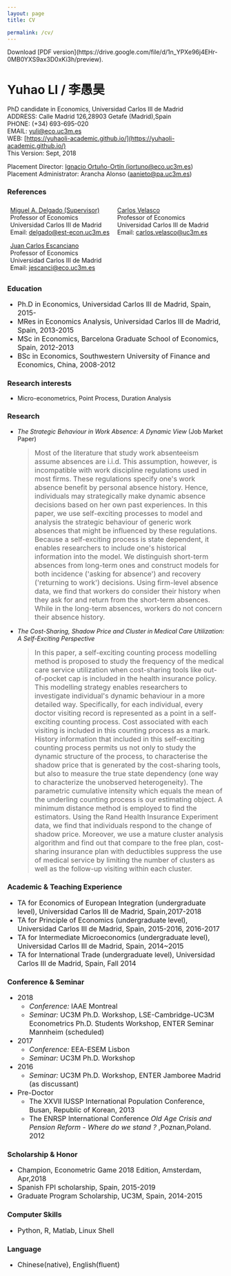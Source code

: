 ```yaml
---
layout: page
title: CV

permalink: /cv/
---
```

<html>
<head>
<!-- Global site tag (gtag.js) - Google Analytics -->
<script async src="https://www.googletagmanager.com/gtag/js?id=UA-123587654-1"></script>
<script>
  window.dataLayer = window.dataLayer || [];
  function gtag(){dataLayer.push(arguments);}
  gtag('js', new Date());

  gtag('config', 'UA-123587654-1');
</script>
</head>
</html>
Download [PDF version](https://drive.google.com/file/d/1n_YPXe96j4EHr-0MB0YXS9ax3D0xKi3h/preview).

# Yuhao LI / 李愚昊 
PhD candidate in Economics, Universidad Carlos III de Madrid  
ADDRESS: Calle Madrid 126,28903 Getafe (Madrid),Spain   
PHONE: (+34) 693-695-020    
EMAIL: [yuli@eco.uc3m.es](mailto:yuli@eco.uc3m.es)    
WEB: [https://yuhaoli-academic.github.io/](https://yuhaoli-academic.github.io/) <br/>
This Version: Sept, 2018


Placement Director: <a href="http://economics.uc3m.es/personal/ignacio-ortuno-ortin/"> Ignacio Ortuño-Ortín (<a href="mailto:iortuno@eco.uc3m.es">iortuno@eco.uc3m.es</a>) </a> <br/>
Placement Administrator: Arancha Alonso (<a href="aanieto@pa.uc3m.es">aanieto@pa.uc3m.es</a>)

### References

<style>
.ref {
    list-style-type: none;
    text-align: left;
    margin: 0;
    padding: 0;
    
}

.ref li {
    display: inline-block;
    text-align: left;
    padding: 7px;
}

</style>

<ul class="ref">
  <li> <a href="http://economics.uc3m.es/personal/miguel-angel-delgado/">Miguel A. Delgado (Supervisor)</a> <br/> Professor of Economics <br/> Universidad Carlos III de Madrid <br/> Email: <a href="mailto:delgado@est-econ.uc3m.es">delgado@est-econ.uc3m.es</a> </li>
  <li><a href="http://economics.uc3m.es/personal/carlos-velasco/">Carlos Velasco</a> <br/> Professor of Economics <br/> Universidad Carlos III de Madrid <br/> Email: <a href="mailto:carlos.velasco@uc3m.es">carlos.velasco@uc3m.es</a> </li> 
  <li><a href="http://economics.uc3m.es/personal/juan-carlos-escanciano/">Juan Carlos Escanciano</a> <br/> Professor of Economics <br/> Universidad Carlos III de Madrid <br/> Email: <a href="mailto:jescanci@eco.uc3m.es">jescanci@eco.uc3m.es</a></li> 
</ul>

### Education
<font size = "3.0"> <ul>
<li> Ph.D in Economics, Universidad Carlos III de Madrid, Spain, 2015- </li>

<li> MRes in Economics Analysis, Universidad Carlos III de Madrid, Spain, 2013-2015 </li>

<li> MSc in Economics, Barcelona Graduate School of Economics, Spain, 2012-2013 </li>

<li> BSc in Economics, Southwestern University of Finance and Economics, China, 2008-2012 </li> </ul> </font>

### Research interests

* Micro-econometrics, Point Process, Duration Analysis

### Research

* _The Strategic Behaviour in Work Absence: A Dynamic View_  (Job Market Paper)
  > <font size="3.0">Most of the literature that study work absenteeism assume absences are i.i.d. This assumption, however, is incompatible with work discipline regulations used in most firms. These regulations specify one's work absence benefit by personal absence history. Hence, individuals may strategically make dynamic absence decisions based on her own past experiences. In this paper, we use self-exciting processes to model and analysis the strategic behaviour of generic work absences that might be influenced by these regulations. Because a self-exciting process is state dependent, it enables researchers to include one's historical information into the model. We distinguish short-term absences from long-term ones and construct models for both incidence ('asking for absence') and recovery ('returning to work') decisions. Using firm-level absence data, we find that workers do consider their history when they ask for and return from the short-term absences. While in the long-term absences, workers do not concern their absence history.    </font> 

* _The Cost-Sharing, Shadow Price and Cluster in Medical Care Utilization: A Self-Exciting Perspective_
	> <font size="3.0">In this paper, a self-exciting counting process modelling method is proposed to study the frequency of the medical care service utilization when cost-sharing tools like out-of-pocket cap is included in the health insurance policy. This modelling strategy enables researchers to investigate individual's dynamic behaviour in a more detailed way. Specifically, for each individual, every doctor visiting record is represented as a point in a self-exciting counting process. Cost associated with each visiting is included in this counting process as a mark. History information that included in this self-exciting counting process permits us not only to study the dynamic structure of the process, to characterise the shadow price that is generated by the cost-sharing tools, but also to measure the true state dependency (one way to characterize the unobserved heterogeneity). The parametric cumulative intensity which equals the mean of the underling counting process is our estimating object. A minimum distance method is employed to find the estimators. Using the Rand Health Insurance Experiment data, we find that individuals respond to the change of shadow price. Moreover, we use a mature cluster analysis algorithm and find out that compare to the free plan, cost-sharing insurance plan with deductibles suppress the use of medical service by limiting the number of clusters as well as the follow-up visiting within each cluster. </font>


### Academic & Teaching Experience
<font size = "3.0"> <ul>
<li> TA for Economics of European Integration (undergraduate level), Universidad Carlos III de Madrid, Spain,2017-2018 </li>

<li> TA for Principle of Economics (undergraduate level), Universidad Carlos III de Madrid, Spain, 2015-2016, 2016-2017</li>

<li> TA for Intermediate Microeconomics (undergraduate level), Universidad Carlos III de Madrid, Spain, 2014~2015</li>

<li> TA for International Trade (undergraduate level), Universidad Carlos III de Madrid, Spain, Fall 2014 </li></ul></font>

### Conference & Seminar
<font size = "3.0"><ul>
<li>2018
<ul>
<li><i>Conference:</i>  IAAE Montreal</li>

<li><i>Seminar:</i>  UC3M Ph.D. Workshop, LSE-Cambridge-UC3M Econometrics Ph.D. Students Workshop, ENTER Seminar Mannheim (scheduled)</li></ul></li>

<li>2017
<ul>
<li><i>Conference:</i> EEA-ESEM Lisbon</li>

<li><i>Seminar:</i> UC3M Ph.D. Workshop</li></ul></li>

<li>2016
<ul>
<li><i>Seminar:</i> UC3M Ph.D. Workshop, ENTER Jamboree Madrid (as discussant)</li></ul></li>

<li>Pre-Doctor
<ul>
<li>The XXVII IUSSP International Population Conference, Busan, Republic of Korean, 2013</li>

<li>The ENRSP International Conference <i>Old Age Crisis and Pension Reform - Where do we stand ?</i> ,Poznan,Poland. 2012</li></ul></li>
</ul></font>

### Scholarship & Honor 
<font size = "3.0"> <ul>
<li> Champion, Econometric Game 2018 Edition, Amsterdam, Apr,2018 </li>

<li> Spanish FPI scholarship, Spain, 2015-2019 </li>

<li> Graduate Program Scholarship, UC3M, Spain, 2014-2015 </li></ul></font>

### Computer Skills
<font size = "3.0"> <ul>
<li> Python, R, Matlab, Linux Shell </li></ul></font>

### Language
<font size = "3.0"> <ul>
<li> Chinese(native), English(fluent) </li></ul></font>
